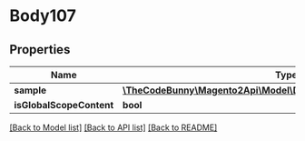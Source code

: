# Body107

## Properties
Name | Type | Description | Notes
------------ | ------------- | ------------- | -------------
**sample** | [**\TheCodeBunny\Magento2Api\Model\DownloadableDataSampleInterface**](DownloadableDataSampleInterface.md) |  | 
**isGlobalScopeContent** | **bool** |  | [optional] 

[[Back to Model list]](../README.md#documentation-for-models) [[Back to API list]](../README.md#documentation-for-api-endpoints) [[Back to README]](../README.md)


